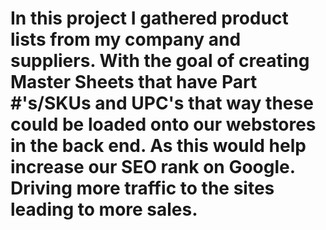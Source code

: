 # In this project I gathered product lists from my company and suppliers. With the goal of creating Master Sheets that have Part #'s/SKUs and UPC's that way these could be loaded onto our webstores in the back end. As this would help increase our SEO rank on Google. Driving more traffic to the sites leading to more sales.

